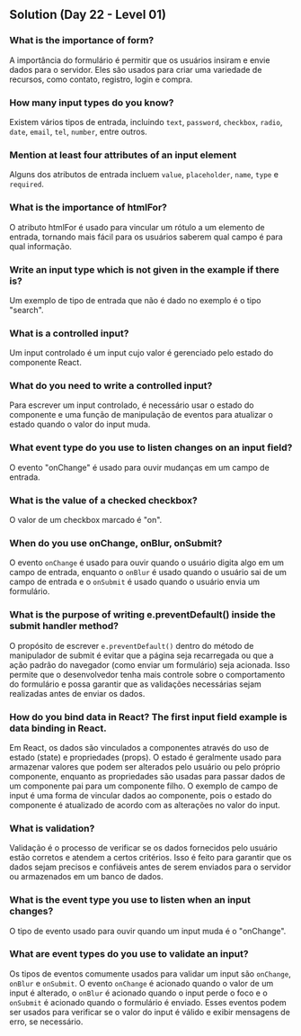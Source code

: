 ## Solution (Day 22 - Level 01)


### What is the importance of form?

A importância do formulário é permitir que os usuários insiram e envie dados para o servidor. Eles são usados para criar uma variedade de recursos, como contato, registro, login e compra.

### How many input types do you know?

Existem vários tipos de entrada, incluindo `text`, `password`, `checkbox`, `radio`, `date`, `email`, `tel`, `number`, entre outros.

### Mention at least four attributes of an input element

Alguns dos atributos de entrada incluem `value`, `placeholder`, `name`, `type` e `required`.

### What is the importance of htmlFor?

O atributo htmlFor é usado para vincular um rótulo a um elemento de entrada, tornando mais fácil para os usuários saberem qual campo é para qual informação.

### Write an input type which is not given in the example if there is?

Um exemplo de tipo de entrada que não é dado no exemplo é o tipo "search".

### What is a controlled input?

Um input controlado é um input cujo valor é gerenciado pelo estado do componente React.

### What do you need to write a controlled input?

Para escrever um input controlado, é necessário usar o estado do componente e uma função de manipulação de eventos para atualizar o estado quando o valor do input muda.

### What event type do you use to listen changes on an input field?

O evento "onChange" é usado para ouvir mudanças em um campo de entrada.

### What is the value of a checked checkbox?

O valor de um checkbox marcado é "on".

### When do you use onChange, onBlur, onSubmit?

O evento `onChange` é usado para ouvir quando o usuário digita algo em um campo de entrada, enquanto o `onBlur` é usado quando o usuário sai de um campo de entrada e o `onSubmit` é usado quando o usuário envia um formulário.

### What is the purpose of writing e.preventDefault() inside the submit handler method?

O propósito de escrever `e.preventDefault()` dentro do método de manipulador de submit é evitar que a página seja recarregada ou que a ação padrão do navegador (como enviar um formulário) seja acionada. Isso permite que o desenvolvedor tenha mais controle sobre o comportamento do formulário e possa garantir que as validações necessárias sejam realizadas antes de enviar os dados.

### How do you bind data in React? The first input field example is data binding in React.

Em React, os dados são vinculados a componentes através do uso de estado (state) e propriedades (props). O estado é geralmente usado para armazenar valores que podem ser alterados pelo usuário ou pelo próprio componente, enquanto as propriedades são usadas para passar dados de um componente pai para um componente filho. O exemplo de campo de input é uma forma de vincular dados ao componente, pois o estado do componente é atualizado de acordo com as alterações no valor do input.

### What is validation?

Validação é o processo de verificar se os dados fornecidos pelo usuário estão corretos e atendem a certos critérios. Isso é feito para garantir que os dados sejam precisos e confiáveis antes de serem enviados para o servidor ou armazenados em um banco de dados.

### What is the event type you use to listen when an input changes?

O tipo de evento usado para ouvir quando um input muda é o "onChange".

### What are event types do you use to validate an input?

Os tipos de eventos comumente usados para validar um input são `onChange`, `onBlur` e `onSubmit`. O evento `onChange` é acionado quando o valor de um input é alterado, o `onBlur` é acionado quando o input perde o foco e o `onSubmit` é acionado quando o formulário é enviado. Esses eventos podem ser usados para verificar se o valor do input é válido e exibir mensagens de erro, se necessário.
